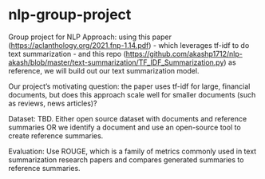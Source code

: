 # nlp-group-project

Group project for NLP
Approach: using this paper (https://aclanthology.org/2021.fnp-1.14.pdf) - which leverages tf-idf to do text summarization - and this repo (https://github.com/akashp1712/nlp-akash/blob/master/text-summarization/TF_IDF_Summarization.py) as reference, we will build out our text summarization model. 

Our project’s motivating question: the paper uses tf-idf for large, financial documents, but does this approach scale well for smaller documents (such as reviews, news articles)?

Dataset: TBD. Either open source dataset with documents and reference summaries OR we identify a document and use an open-source tool to create reference summaries.

Evaluation: Use ROUGE, which is a family of metrics commonly used in text summarization research papers and compares generated summaries to reference summaries.